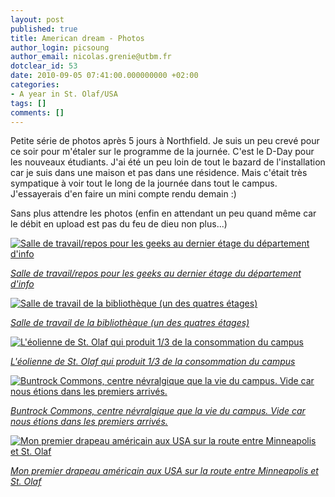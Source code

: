 ```yaml
---
layout: post
published: true
title: American dream - Photos
author_login: picsoung
author_email: nicolas.grenie@utbm.fr
dotclear_id: 53
date: 2010-09-05 07:41:00.000000000 +02:00
categories:
- A year in St. Olaf/USA
tags: []
comments: []
---
```

<p>Petite série de photos après 5 jours à Northfield. Je suis un peu crevé pour ce soir pour m'étaler sur le programme de la journée. C'est le D-Day pour les nouveaux étudiants. J'ai été un peu loin de tout le bazard de l'installation car je suis dans une maison et pas dans une résidence. Mais c'était très sympatique à voir tout le long de la journée dans tout le campus. J'essayerais d'en faire un mini compte rendu demain :)</p>


<p>Sans plus attendre les photos (enfin en attendant un peu quand même car le débit en upload est pas du feu de dieu non plus...)</p>



<p><a href="http://farm5.static.flickr.com/4092/4959339286_43978eeba4_z.jpg"><img src="http://farm5.static.flickr.com/4092/4959339286_43978eeba4_z.jpg" alt="Salle de travail/repos pour les geeks au dernier étage du département d&#039;info" /></a></p>


<p><em><a href="http://www.flickr.com/photos/picsoung/4959339286/">Salle de travail/repos pour les geeks au dernier étage du département d'info</a></em></p>


<p><a href="http://farm5.static.flickr.com/4105/4958742975_a0255b268e_z.jpg"><img src="http://farm5.static.flickr.com/4105/4958742975_a0255b268e_z.jpg" alt="Salle de travail de la bibliothèque (un des quatres étages" />)</a></p>


<p><em><a href="http://www.flickr.com/photos/picsoung/4958742975/">Salle de travail de la bibliothèque (un des quatres étages)</a></em></p>


<p><a href="http://farm5.static.flickr.com/4125/4959334262_8237bc1ba7_z.jpg"><img src="http://farm5.static.flickr.com/4125/4959334262_8237bc1ba7_z.jpg" alt="L&#039;éolienne de St. Olaf qui produit 1/3 de la consommation du campus" /></a></p>


<p><em><a href="http://www.flickr.com/photos/picsoung/4959334262/">L'éolienne de St. Olaf qui produit 1/3 de la consommation du campus</a></em></p>


<p><a href="http://farm5.static.flickr.com/4127/4959331484_1b1539db2d_z.jpg"><img src="http://farm5.static.flickr.com/4127/4959331484_1b1539db2d_z.jpg" alt="Buntrock Commons, centre névralgique que la vie du campus. Vide car nous étions dans les premiers arrivés." /></a></p>


<p><em><a href="http://www.flickr.com/photos/picsoung/4959331484/">Buntrock Commons, centre névralgique que la vie du campus. Vide car nous étions dans les premiers arrivés.</a></em></p>


<p><a href="http://farm5.static.flickr.com/4097/4959329200_8ce903984c_z.jpg"><img src="http://farm5.static.flickr.com/4097/4959329200_8ce903984c_z.jpg" alt="Mon premier drapeau américain aux USA sur la route entre Minneapolis et St. Olaf" /></a></p>


<p><em><a href="http://www.flickr.com/photos/picsoung/4959329200/">Mon premier drapeau américain aux USA sur la route entre Minneapolis et St. Olaf</a></em></p>
